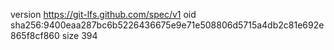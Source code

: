 version https://git-lfs.github.com/spec/v1
oid sha256:9400eaa287bc6b5226436675e9e71e508806d5715a4db2c81e692e865f8cf860
size 394
